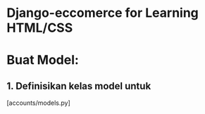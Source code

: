 # Django-eccomerce for Learning HTML/CSS

# Buat Model:

## 1. Definisikan kelas model untuk

[accounts/models.py]



